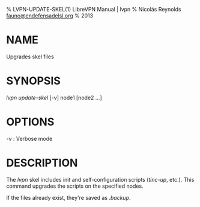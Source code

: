 % LVPN-UPDATE-SKEL(1) LibreVPN Manual | lvpn
% Nicolás Reynolds <fauno@endefensadelsl.org>
% 2013

# NAME

Upgrades skel files


# SYNOPSIS

_lvpn update-skel_ [-v] node1 [node2 ...]


# OPTIONS

-v
:    Verbose mode


# DESCRIPTION

The _lvpn_ skel includes init and self-configuration scripts (_tinc-up_,
etc.).  This command upgrades the scripts on the specified nodes.

If the files already exist, they're saved as _.backup_.
